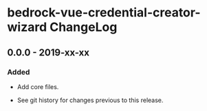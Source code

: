 # bedrock-vue-credential-creator-wizard ChangeLog

## 0.0.0 - 2019-xx-xx

### Added
- Add core files.

- See git history for changes previous to this release.

